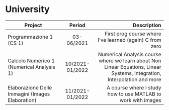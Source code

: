 # University

| Project       | Period        | Description  |
| ------------- |:-------------:| -----:|
| Programmazione 1 (CS 1)   | 03-06/2021 | First prog course where I've learned (again) C from zero |
| Calcolo Numerico 1 (Numerical Analysis 1) | 10/2021-01/2022 | Numerical Analysis course where we learn about Non Linear Equations, Linear Systems, Integration, Interpolation and more|
| Elaborazione Delle Immagini (Images Elaboration) | 11/2021-01/2022 | A course where I study how to use MATLAB to work with images
